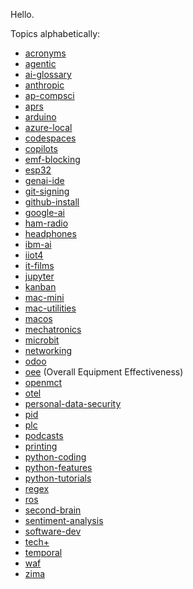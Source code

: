 Hello.

Topics alphabetically:
* <a target="_blank" href="https://bomonike.github.io/acronyms/">acronyms</a>
* <a target="_blank" href="https://bomonike.github.io/agentic/">agentic</a>
* <a target="_blank" href="https://bomonike.github.io/ai-glossary/">ai-glossary</a>
* <a target="_blank" href="https://bomonike.github.io/anthropic/">anthropic</a>
* <a target="_blank" href="https://bomonike.github.io/ap-compsci/">ap-compsci</a>
* <a target="_blank" href="https://bomonike.github.io/aprs/">aprs</a>
* <a target="_blank" href="https://bomonike.github.io/arduino/">arduino</a>
* <a target="_blank" href="https://bomonike.github.io/azure-local/">azure-local</a>
* <a target="_blank" href="https://bomonike.github.io/codespaces/">codespaces</a>
* <a target="_blank" href="https://bomonike.github.io/copilots/">copilots</a>
* <a target="_blank" href="https://bomonike.github.io/emf-blocking/">emf-blocking</a>
* <a target="_blank" href="https://bomonike.github.io/esp32/">esp32</a>
* <a target="_blank" href="https://bomonike.github.io/genai-ide/">genai-ide</a>
* <a target="_blank" href="https://bomonike.github.io/git-signing/">git-signing</a>
* <a target="_blank" href="https://bomonike.github.io/github-install/">github-install</a>
* <a target="_blank" href="https://bomonike.github.io/google-ai/">google-ai</a>
* <a target="_blank" href="https://bomonike.github.io/ham-radio/">ham-radio</a>
* <a target="_blank" href="https://bomonike.github.io/headphones/">headphones</a>
* <a target="_blank" href="https://bomonike.github.io/ibm-ai/">ibm-ai</a>
* <a target="_blank" href="https://bomonike.github.io/iiot4/">iiot4</a>
* <a target="_blank" href="https://bomonike.github.io/it-films/">it-films</a>
* <a target="_blank" href="https://bomonike.github.io/jupyter/">jupyter</a>
* <a target="_blank" href="https://bomonike.github.io/kanban/">kanban</a>
* <a target="_blank" href="https://bomonike.github.io/mac-mini/">mac-mini</a>
* <a target="_blank" href="https://bomonike.github.io/mac-utilities/">mac-utilities</a>
* <a target="_blank" href="https://bomonike.github.io/macos/">macos</a>
* <a target="_blank" href="https://bomonike.github.io/mechatronics/">mechatronics</a>
* <a target="_blank" href="https://bomonike.github.io/microbit/">microbit</a>
* <a target="_blank" href="https://bomonike.github.io/networking/">networking</a>
* <a target="_blank" href="https://bomonike.github.io/odoo/">odoo</a>
* <a target="_blank" href="https://bomonike.github.io/oee/">oee</a> (Overall Equipment Effectiveness)
* <a target="_blank" href="https://bomonike.github.io/openmct/">openmct</a>
* <a target="_blank" href="https://bomonike.github.io/otel/">otel</a>
* <a target="_blank" href="https://bomonike.github.io/personal-data-security/">personal-data-security</a>
* <a target="_blank" href="https://bomonike.github.io/pid/">pid</a>
* <a target="_blank" href="https://bomonike.github.io/plc/">plc</a>
* <a target="_blank" href="https://bomonike.github.io/podcasts/">podcasts</a>
* <a target="_blank" href="https://bomonike.github.io/printing/">printing</a>
* <a target="_blank" href="https://bomonike.github.io/python-coding/">python-coding</a>
* <a target="_blank" href="https://bomonike.github.io/python-features/">python-features</a>
* <a target="_blank" href="https://bomonike.github.io/python-tutorials/">python-tutorials</a>
* <a target="_blank" href="https://bomonike.github.io/regex/">regex</a>
* <a target="_blank" href="https://bomonike.github.io/ros/">ros</a>
* <a target="_blank" href="https://bomonike.github.io/second-brain/">second-brain</a>
* <a target="_blank" href="https://bomonike.github.io/sentiment-analysis/">sentiment-analysis</a>
* <a target="_blank" href="https://bomonike.github.io/software-dev/">software-dev</a>
* <a target="_blank" href="https://bomonike.github.io/tech+/">tech+</a>
* <a target="_blank" href="https://bomonike.github.io/temporal/">temporal</a>
* <a target="_blank" href="https://bomonike.github.io/waf/">waf</a>
* <a target="_blank" href="https://bomonike.github.io/zima/">zima</a>